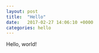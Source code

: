 ```yaml
---
layout: post
title:  "Hello"
date:   2017-02-27 14:06:10 +0000
categories: hello
---
```


Hello, world!
